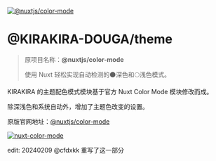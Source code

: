 [![@nuxtjs/color-mode](https://color-mode.nuxtjs.org/cover.jpg)](https://color-mode.nuxtjs.org)

# @KIRAKIRA-DOUGA/theme

> 原项目名称：**@nuxtjs/color-mode**
>
> 使用 Nuxt 轻松实现自动检测的🌑深色和🌕浅色模式。

KIRAKIRA 的主题配色模式模块基于官方 Nuxt Color Mode 模块修改而成。

除深浅色和系统自动外，增加了主题色改变的设置。

原版官网地址：[@nuxtjs/color-mode](https://color-mode.nuxtjs.org/)

[![nuxt-color-mode](https://user-images.githubusercontent.com/904724/79349768-f09cf080-7f36-11ea-93bb-20fae8c94811.gif)](https://color-mode.nuxtjs.app/)

edit:
20240209 @cfdxkk 重写了这一部分

